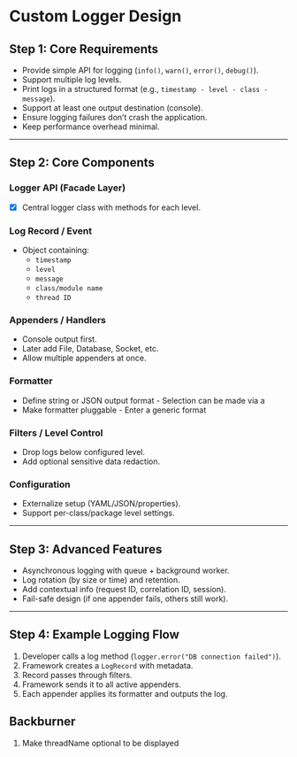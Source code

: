 # Custom Logger Design

## Step 1: Core Requirements

- Provide simple API for logging (`info()`, `warn()`, `error()`, `debug()`).
- Support multiple log levels.
- Print logs in a structured format (e.g., `timestamp - level - class - message`).
- Support at least one output destination (console).
- Ensure logging failures don’t crash the application.
- Keep performance overhead minimal.

---

## Step 2: Core Components

### Logger API (Facade Layer)
- [x] Central logger class with methods for each level.

### Log Record / Event
- Object containing:
  - `timestamp`
  - `level`
  - `message`
  - `class/module name`
  - `thread ID`

### Appenders / Handlers
- Console output first.
- Later add File, Database, Socket, etc.
- Allow multiple appenders at once.

### Formatter
- Define string or JSON output format - Selection can be made via a 
- Make formatter pluggable - Enter a generic format

### Filters / Level Control
- Drop logs below configured level.
- Add optional sensitive data redaction.

### Configuration
- Externalize setup (YAML/JSON/properties).
- Support per-class/package level settings.

---

## Step 3: Advanced Features

- Asynchronous logging with queue + background worker.
- Log rotation (by size or time) and retention.
- Add contextual info (request ID, correlation ID, session).
- Fail-safe design (if one appender fails, others still work).

---

## Step 4: Example Logging Flow

1. Developer calls a log method (`logger.error("DB connection failed")`).
2. Framework creates a `LogRecord` with metadata.
3. Record passes through filters.
4. Framework sends it to all active appenders.
5. Each appender applies its formatter and outputs the log.


## Backburner

1. Make threadName optional to be displayed